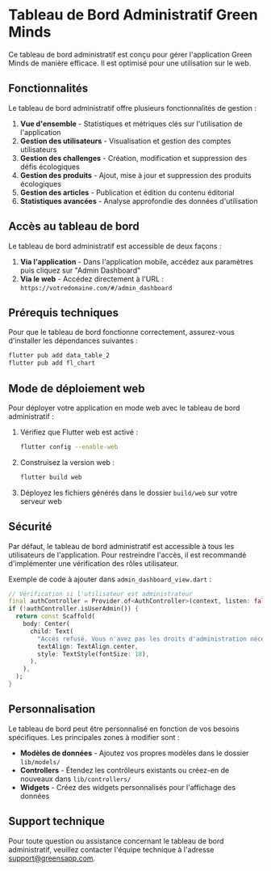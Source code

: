 # Tableau de Bord Administratif Green Minds

Ce tableau de bord administratif est conçu pour gérer l'application Green Minds de manière efficace. Il est optimisé pour une utilisation sur le web.

## Fonctionnalités

Le tableau de bord administratif offre plusieurs fonctionnalités de gestion :

1. **Vue d'ensemble** - Statistiques et métriques clés sur l'utilisation de l'application
2. **Gestion des utilisateurs** - Visualisation et gestion des comptes utilisateurs
3. **Gestion des challenges** - Création, modification et suppression des défis écologiques
4. **Gestion des produits** - Ajout, mise à jour et suppression des produits écologiques
5. **Gestion des articles** - Publication et édition du contenu éditorial
6. **Statistiques avancées** - Analyse approfondie des données d'utilisation

## Accès au tableau de bord

Le tableau de bord administratif est accessible de deux façons :

1. **Via l'application** - Dans l'application mobile, accédez aux paramètres puis cliquez sur "Admin Dashboard"
2. **Via le web** - Accédez directement à l'URL : `https://votredomaine.com/#/admin_dashboard`

## Prérequis techniques

Pour que le tableau de bord fonctionne correctement, assurez-vous d'installer les dépendances suivantes :

```bash
flutter pub add data_table_2
flutter pub add fl_chart
```

## Mode de déploiement web

Pour déployer votre application en mode web avec le tableau de bord administratif :

1. Vérifiez que Flutter web est activé :
   ```bash
   flutter config --enable-web
   ```

2. Construisez la version web :
   ```bash
   flutter build web
   ```

3. Déployez les fichiers générés dans le dossier `build/web` sur votre serveur web

## Sécurité

Par défaut, le tableau de bord administratif est accessible à tous les utilisateurs de l'application. Pour restreindre l'accès, il est recommandé d'implémenter une vérification des rôles utilisateur.

Exemple de code à ajouter dans `admin_dashboard_view.dart` :

```dart
// Vérification si l'utilisateur est administrateur
final authController = Provider.of<AuthController>(context, listen: false);
if (!authController.isUserAdmin()) {
  return const Scaffold(
    body: Center(
      child: Text(
        "Accès refusé. Vous n'avez pas les droits d'administration nécessaires.",
        textAlign: TextAlign.center,
        style: TextStyle(fontSize: 18),
      ),
    ),
  );
}
```

## Personnalisation

Le tableau de bord peut être personnalisé en fonction de vos besoins spécifiques. Les principales zones à modifier sont :

- **Modèles de données** - Ajoutez vos propres modèles dans le dossier `lib/models/`
- **Controllers** - Étendez les contrôleurs existants ou créez-en de nouveaux dans `lib/controllers/`
- **Widgets** - Créez des widgets personnalisés pour l'affichage des données

## Support technique

Pour toute question ou assistance concernant le tableau de bord administratif, veuillez contacter l'équipe technique à l'adresse support@greensapp.com. 
